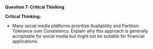 **Question 7: Critical Thinking**

**Critical Thinking:**

* Many social media platforms prioritize Availability and Partition Tolerance over Consistency. Explain why this approach is generally acceptable for social media but might not be suitable for financial applications.
